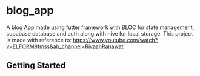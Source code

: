 # blog_app

A blog App made using futter framework with BLOC for state management, supabase database and auth along with hive for local storage.
This project is made with reference to: https://www.youtube.com/watch?v=ELFORM9fmss&ab_channel=RivaanRanawat

## Getting Started


